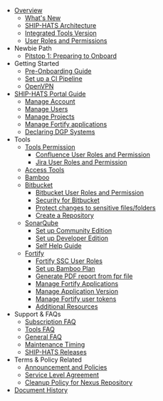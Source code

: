 - [Overview](ship-hats-overview)
  - [What's New](what-s-new)
  - [SHIP-HATS Architecture](architecture-diagram)
  - [Integrated Tools Version](ship-hats-integrated-tools-version)
  - [User Roles and Permissions](user-roles-permissions)
- Newbie Path
  - [Pitstop 1: Preparing to Onboard](preparing-to-onboard)
- Getting Started
  - [Pre-Onboarding Guide](pre-onboarding-guide)
  - [Set up a CI Pipeline](how-to-setup-and-scan-sample-pipeline)
  - [OpenVPN](openvpn-guide)
- [SHIP-HATS Portal Guide](overview-of-ship-hats-portal)
  - [Manage Account](manage-account)
  - [Manage Users](manage-users)
  - [Manage Projects](manage-projects)
  - [Manage Fortify applications](manage-fortify-applications)
  - [Declaring DGP Systems](declaring-dgp-systems)
- Tools
  - [Tools Permission](ship-hats-tools-permission)
    - [Confluence User Roles and Permission](confluence-user-role)
    - [Jira User Roles and Permission](jira-user-role)
  - [Access Tools](use-techpass-to-access-ship-hats-and-tools)
  - [Bamboo](bamboo-overview)
  - [Bitbucket](ship-bitbucket-overview)
    - [Bitbucket User Roles and Permission](bitbucket-user-role)
    - [Security for Bitbucket](ship-bitbucket-security)
    - [Protect changes to sensitive files/folders](ship-bitbucket-protect-changes-sensitive)
    - [Create a Repository](ship-bitbucket-create-repository)
  - [SonarQube](hats-sonarqube-overview)
    - [Set up Community Edition](sonarqube-set-up-community-edition)
    - [Set up Developer Edition](sonarqube-set-up-developer-edition)
    - [Self Help Guide](sonarqube-self-help-guide)
  - [Fortify](fortify-overview)
    - [Fortify SSC User Roles](fortify-user-roles-and-permissions)
    - [Set up Bamboo Plan](fortify-set-up-bamboo-plan)
    - [Generate PDF report from fpr file](fortify-generate-pdf)
    - [Manage Fortify Applications](manage-fortify-applications)
    - [Manage Application Version](fortify-manage-application-version)
    - [Manage Fortify user tokens](fortify-manage-user-tokens) 
    - [Additional Resources](fortify-additional-resources)
- Support & FAQs
  - [Subscription FAQ](subscription)
  - [Tools FAQ](tools-faq)
  - [General FAQ](general-faq)
  - [Maintenance Timing](maintenance-timing)
  - [SHIP-HATS Releases](ship-hats-releases)
- Terms & Policy Related
  - [Announcement and Policies](ship-hats-policy-announcements)
  - [Service Level Agreement](service-level-agreement)
  - [Cleanup Policy for Nexus Repository](ship-hats-cleanup-policy-for-nexus-repository)
- [Document History](document-history)

<!--
  - [Integrated Tools Version](get-started/ship-hats-integrated-tools-version)
  - [SHIP-HATS Portal Guide](portal-guide/overview-of-ship-hats-portal)
  - [OpenVPN](get-started/openvpn-guide)

-->
<!--
  - [Bamboo](bamboo-overview)
    - [Set up VPC Endpoint Connections](set-up-aws-vpc-endpoint-connections)

  - [Confluence]()
  - [JIRA]()
  - [pCloudy]()
  - [WebInspect]()
  - [Prisma Cloud]()
  - [Purple HATS]()-->